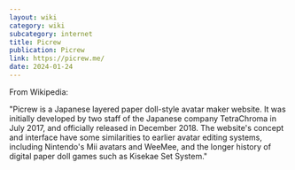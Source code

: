 ```yaml
---
layout: wiki
category: wiki
subcategory: internet
title: Picrew
publication: Picrew
link: https://picrew.me/
date: 2024-01-24
---
```


From Wikipedia:

"Picrew is a Japanese layered paper doll-style avatar maker website. It was initially developed by two staff of the Japanese company TetraChroma in July 2017, and officially released in December 2018. The website's concept and interface have some similarities to earlier avatar editing systems, including Nintendo's Mii avatars and WeeMee, and the longer history of digital paper doll games such as Kisekae Set System."
